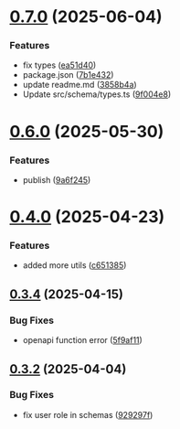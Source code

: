 # [0.7.0](https://github.com/incmixlabs/utils/compare/v0.6.0...v0.7.0) (2025-06-04)


### Features

* fix types ([ea51d40](https://github.com/incmixlabs/utils/commit/ea51d403d2c5d0524058ffdebe577488942133c3))
* package.json ([7b1e432](https://github.com/incmixlabs/utils/commit/7b1e4327f418c3d09bae5e93daa2816f3e589b9c))
* update  readme.md ([3858b4a](https://github.com/incmixlabs/utils/commit/3858b4a04f24f3ab4dd378534f28674dadd08a21))
* Update src/schema/types.ts ([9f004e8](https://github.com/incmixlabs/utils/commit/9f004e83023256eca2e2f2b9e607a17451e486f1))



# [0.6.0](https://github.com/incmixlabs/utils/compare/v0.4.0...v0.6.0) (2025-05-30)


### Features

* publish ([9a6f245](https://github.com/incmixlabs/utils/commit/9a6f2459bdb6025ca1538a0175ca9d40d3d5483b))



# [0.4.0](https://github.com/incmixlabs/utils/compare/v0.3.4...v0.4.0) (2025-04-23)


### Features

* added more utils ([c651385](https://github.com/incmixlabs/utils/commit/c651385bc0a727de0fb5911fb00629066cdd1f68))



## [0.3.4](https://github.com/incmixlabs/utils/compare/v0.3.2...v0.3.4) (2025-04-15)


### Bug Fixes

* openapi function error ([5f9af11](https://github.com/incmixlabs/utils/commit/5f9af11061ef12a9d9b83107c5743802d93a1763))



## [0.3.2](https://github.com/incmixlabs/utils/compare/v0.3.1...v0.3.2) (2025-04-04)


### Bug Fixes

* fix user role in schemas ([929297f](https://github.com/incmixlabs/utils/commit/929297fa0aa823d1df8f7a671d5fec0810940101))



